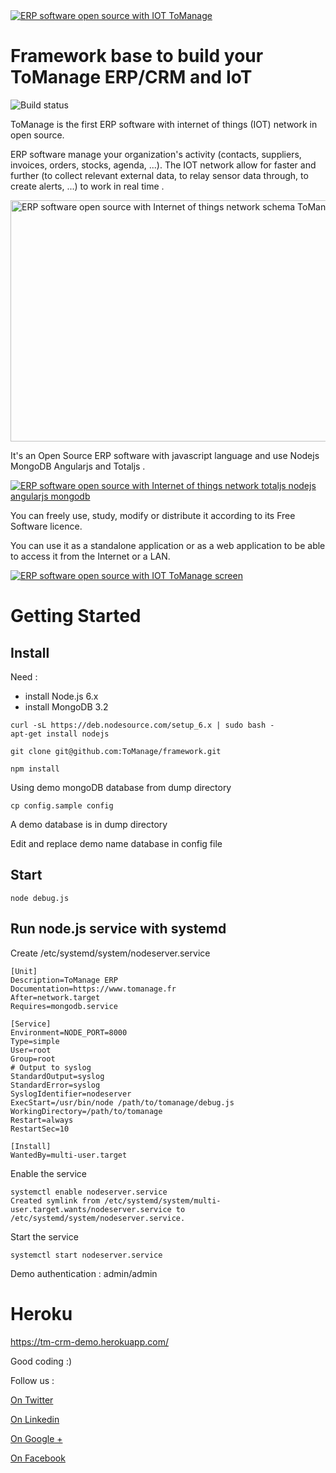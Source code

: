 <a href="https://www.tomanage.fr/?=en" target="_blank">
<img src="https://www.tomanage.fr/images/gestion-de-production-tomanage-logo.png" alt="ERP software open source with IOT ToManage" data-canonical-src="https://www.tomanage.fr/images/gestion-de-production-tomanage-logo.png" style="max-width:100%;">
</a>

# Framework base to build your ToManage ERP/CRM and IoT

![Build status](https://img.shields.io/travis/ToManage/TM-CRM_ERP/develop.svg)

ToManage is the first ERP software with internet of things (IOT) network in open source.

ERP software manage your organization's activity (contacts, suppliers, invoices, orders, stocks, agenda, ...).
The IOT network allow for faster and further (to collect relevant external data, to relay sensor data through, to create alerts, ...) to work in real time .

<a href="https://www.tomanage.fr/?=en" target="_blank">
<img src="https://www.tomanage.fr/images/en/erp-software-open-source-iot-tomanage-diagram.jpg" alt="ERP software open source with Internet of things network schema ToManage" data-canonical-src="https://www.tomanage.fr/images/en/erp-software-open-source-iot-tomanage-diagram.jpg" width="673" height="386">
</a>


It's an Open Source ERP software with javascript language and use Nodejs MongoDB Angularjs and Totaljs .
<p><a href="https://www.tomanage.fr/logiciel-open-source/?=en" target="_blank">
<img src="https://cdn.evbuc.com/eventlogos/188938959/angularnodejstotaljsmongodb-1.jpg" alt="ERP software open source with Internet of things network totaljs nodejs angularjs mongodb" data-canonical-src="https://www.tomanage.fr/logiciel-open-source/?=en" style="max-width:100%;">
</a></p>

You can freely use, study, modify or distribute it according to its Free Software licence.

You can use it as a standalone application or as a web application to be able to access it from the Internet or a LAN.

<a href="https://www.tomanage.fr/?=en" target="_blank">
<img src="https://www.tomanage.fr/images/logiciel-cms-prise-de-commande-en-ligne-to-manage.png" alt="ERP software open source with IOT ToManage screen" data-canonical-src="https://www.tomanage.fr/images/logiciel-cms-prise-de-commande-en-ligne-to-manage.png" style="max-width:100%;">
</a>


# Getting Started

## Install

Need :
 - install Node.js 6.x
 - install MongoDB 3.2

```shell
curl -sL https://deb.nodesource.com/setup_6.x | sudo bash -
apt-get install nodejs
```

```shell
git clone git@github.com:ToManage/framework.git
```

```shell
npm install
```

Using demo mongoDB database from dump directory

```shell
cp config.sample config
```

A demo database is in dump directory

Edit and replace demo name database in config file

## Start

```shell
node debug.js
```

## Run node.js service with systemd

Create /etc/systemd/system/nodeserver.service

```shell
[Unit]
Description=ToManage ERP
Documentation=https://www.tomanage.fr
After=network.target
Requires=mongodb.service

[Service]
Environment=NODE_PORT=8000
Type=simple
User=root
Group=root
# Output to syslog
StandardOutput=syslog
StandardError=syslog
SyslogIdentifier=nodeserver
ExecStart=/usr/bin/node /path/to/tomanage/debug.js
WorkingDirectory=/path/to/tomanage
Restart=always
RestartSec=10

[Install]
WantedBy=multi-user.target
```
Enable the service

```shell
systemctl enable nodeserver.service
Created symlink from /etc/systemd/system/multi-user.target.wants/nodeserver.service to /etc/systemd/system/nodeserver.service.
```
Start the service

```shell
systemctl start nodeserver.service
```

Demo authentication : admin/admin

# Heroku

https://tm-crm-demo.herokuapp.com/

Good coding :)


Follow us :
<p><a href="https://twitter.com/ToManage_js" target="_blank">On Twitter</a></p>
<p><a href="https://www.linkedin.com/company/6648031" target="_blank">On Linkedin</a></p>
<p><a href="https://plus.google.com/u/0/115392823150899643360" target="_blank">On Google +</a></p>
<p><a href="https://www.facebook.com/ToManage.erp/" target="_blank">On Facebook</a></p>
